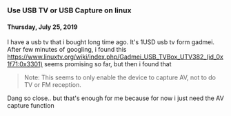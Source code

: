### **Use USB TV or USB Capture on linux**
#### Thursday, July 25, 2019
I have a usb tv that i bought long time ago. It's 1USD usb tv form gadmei.
After few minutes of googling, i found this <https://www.linuxtv.org/wiki/index.php/Gadmei_USB_TVBox_UTV382_(id_0x1f71:0x3301)>
seems promising so far, but then i found that

> Note: This seems to only enable the device to capture AV, not to do TV or FM reception. 

Dang so close.. but that's enough for me because for now i just need the AV capture function